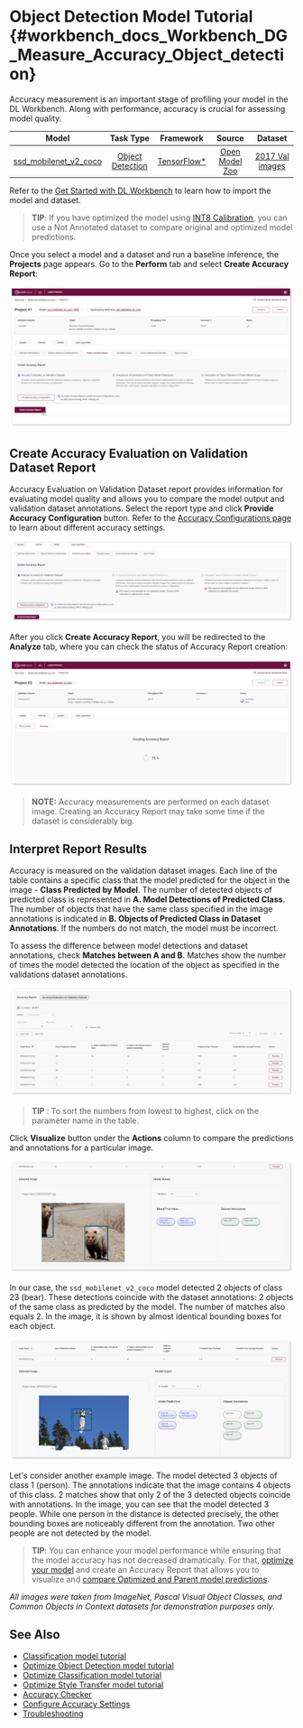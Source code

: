 # Object Detection Model Tutorial {#workbench_docs_Workbench_DG_Measure_Accuracy_Object_detection}

Accuracy measurement is an important stage of profiling your model in the DL Workbench. Along with performance, accuracy is crucial for assessing model quality. 

| Model  | Task Type | Framework | Source | Dataset |
| :---: | :---: | :---: | :---: |:---: |
| [ssd_mobilenet_v2_coco](https://docs.openvinotoolkit.org/latest/omz_models_model_ssd_mobilenet_v2_coco.html)  | [Object Detection](https://machinelearningmastery.com/object-recognition-with-deep-learning/) | [TensorFlow\*](https://www.tensorflow.org/) | [Open Model Zoo](https://github.com/openvinotoolkit/open_model_zoo/tree/master/models/public/mobilenet-ssd)| [2017 Val images](http://cocodataset.org) |

Refer to the [Get Started with DL Workbench](Work_with_Models_and_Sample_Datasets.md) to learn how to import the model and dataset. 

> **TIP**: If you have optimized the model using [INT8 Calibration](Int-8_Quantization.md), you can use a Not Annotated dataset to compare original and optimized model predictions. 

Once you select a model and a dataset and run a baseline inference, the **Projects** page appears. Go to the **Perform** tab and select **Create Accuracy Report**:

![](img/accuracy_report/create_report.png)

## Create Accuracy Evaluation on Validation Dataset Report

Accuracy Evaluation on Validation Dataset report provides information for evaluating model quality and allows you to compare the model output and validation dataset annotations. Select the report type and click **Provide Accuracy Configuration** button. Refer to the [Accuracy Configurations page](Accuracy_Configuration.md) to learn about different accuracy settings.

![](img/accuracy_report/Acc_Report_1.png)

After you click **Create Accuracy Report**, you will be redirected to the **Analyze** tab, where  you can check the status of Accuracy Report creation:

![](img/accuracy_report/creating_accuracy_report.png)

> **NOTE:** Accuracy measurements are performed on each dataset image. Creating an Accuracy Report may take some time if the dataset is considerably big. 

## Interpret Report Results 

Accuracy is measured on the validation dataset images. Each line of the table contains a specific class that the model predicted for the object in the image - **Class Predicted by Model**.  The number of detected objects of predicted class is represented in  **A. Model Detections of Predicted Class**. The number of objects that have the same class specified in the image annotations is indicated in **B. Objects of Predicted Class in Dataset Annotations**. If the numbers do not match, the model must be incorrect.

To assess the difference between model detections and dataset annotations, check **Matches between A and B**. Matches show the number of times the model detected the location of the object as specified in the validations dataset annotations.

![](img/accuracy_report/od_val_dataset_result.png)

> **TIP** : To sort the numbers from lowest to highest, click on the parameter name in the table.

Click **Visualize** button under the **Actions** column to compare the predictions and annotations for a particular image.

![](img/accuracy_report/od_visualize_true.png)

In our case, the `ssd_mobilenet_v2_coco` model detected 2 objects of class 23 (bear). These detections coincide with the dataset annotations: 2 objects of the same class as predicted by the model. The number of matches also equals 2. In the image, it is shown by almost identical bounding boxes for each object. 

![](img/accuracy_report/od_val_dataset_false.png)

Let's consider another example image. The model detected 3 objects of class 1 (person). The annotations indicate that the image contains 4 objects of this class. 2 matches show that only 2 of the 3 detected objects coincide with annotations. In the image, you can see that the model detected 3 people. While one person in the distance is detected precisely, the other bounding boxes are noticeably different from the annotation. Two other people are not detected by the model.

> **TIP**: You can enhance your model performance while ensuring that the model accuracy has not decreased dramatically. For that, [optimize your model](Int-8_Quantization.md) and create an Accuracy Report that allows you to visualize and [compare Optimized and Parent model predictions](Tutorial_object_detection.md). 

*All images were taken from ImageNet, Pascal Visual Object Classes, and Common Objects in Context datasets for demonstration purposes only.*


## See Also

* [Classification model tutorial](Tutorial_classification_dataset.md)
* [Optimize Object Detection model tutorial](Tutorial_object_detection.md)
* [Optimize Classification model tutorial](Tutorial_classification.md)
* [Optimize Style Transfer model tutorial](Tutorial_style_transfer.md)
* [Accuracy Checker](https://docs.openvinotoolkit.org/latest/omz_tools_accuracy_checker.html)
* [Configure Accuracy Settings](Accuracy_Configuration.md)
* [Troubleshooting](Troubleshooting.md)